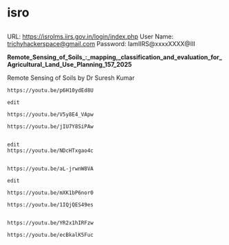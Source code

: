 # isro



##
URL: https://isrolms.iirs.gov.in/login/index.php
User Name: trichyhackerspace@gmail.com
Password: IamIIRS@xxxxXXXX@III





**Remote_Sensing_of_Soils_:_mapping,_classification_and_evaluation_for_Agricultural_Land_Use_Planning_157_2025**





Remote Sensing of Soils by Dr Suresh Kumar


```
https://youtu.be/p6H10ydEd8U

edit

https://youtu.be/V5y8E4_VApw
```







```
https://youtu.be/jIU7Y8SiPAw


edit
https://youtu.be/NDcHTxgao4c


```




```
https://youtu.be/aL-jrwnW8VA

edit 

https://youtu.be/mXK1bP6nor0

```



```
https://youtu.be/1IQjQES49es


https://youtu.be/YR2x1hIRFzw

```



```
https://youtu.be/ecBkalK5Fuc


```